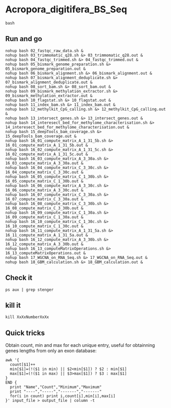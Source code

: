 # Acropora_digitifera_BS_Seq

    bash

## Run and go
    nohup bash 02_fastqc_raw_data.sh &
    nohup bash 03_trimmomatic_q28.sh &> 03_trimmomatic_q28.out &
    nohup bash 04_fastqc_trimmed.sh &> 04_fastqc_trimmed.out &
    nohup bash 05_bismark_genome_preparation.sh &> 05_bismark_genome_preparation.out &
    nohup bash 06_bismark_alignment.sh &> 06_bismark_alignment.out &
    nohup bash 07_bismark_alignment_deduplicate.sh &> 07_bismark_alignment_deduplicate.out &
    nohup bash 08_sort_bam.sh &> 08_sort_bam.out &
    nohup bash 09_bismark_methylation_extractor.sh &> 09_bismark_methylation_extractor.out &
    nohup bash 10_flagstat.sh &> 10_flagstat.out &
    nohup bash 11_index_bam.sh &> 11_index_bam.out &
    nohup bash 12_methylkit_CpG_calling.sh &> 12_methylkit_CpG_calling.out &
    nohup bash 13_intersect_genes.sh &> 13_intersect_genes.out &
    nohup bash 14_interesect_bed_for_methylome_characterisation.sh &> 14_interesect_bed_for_methylome_characterisation.out &
    nohup bash 15_deepTools_bam_coverage.sh &> 15_deepTools_bam_coverage.out &
    nohup bash 16_01_compute_matrix_A_1_31_5b.sh &> 16_01_compute_matrix_A_1_31_5b.out &
    nohup bash 16_02_compute_matrix_A_1_31_5c.sh &> 16_02_compute_matrix_A_1_31_5c.out &
    nohup bash 16_03_compute_matrix_A_3_30a.sh &> 16_03_compute_matrix_A_3_30a.out &
    nohup bash 16_04_compute_matrix_C_3_30c.sh &> 16_04_compute_matrix_C_3_30c.out &
    nohup bash 16_05_compute_matrix_C_1_30b.sh &> 16_05_compute_matrix_C_1_30b.out &
    nohup bash 16_06_compute_matrix_A_3_30c.sh &> 16_06_compute_matrix_A_3_30c.out &
    nohup bash 16_07_compute_matrix_C_3_30a.sh &> 16_07_compute_matrix_C_3_30a.out &
    nohup bash 16_08_compute_matrix_C_3_30b.sh &> 16_08_compute_matrix_C_3_30b.out &
    nohup bash 16_09_compute_matrix_C_1_30a.sh &> 16_09_compute_matrix_C_1_30a.out &
    nohup bash 16_10_compute_matrix_C_1_30c.sh &> 16_10_compute_matrix_C_1_30c.out &
    nohup bash 16_11_compute_matrix_A_1_31_5a.sh &> 16_11_compute_matrix_A_1_31_5a.out &
    nohup bash 16_12_compute_matrix_A_3_30b.sh &> 16_12_compute_matrix_A_3_30b.out &
    nohup bash 16_13_computeMatrixOperations.sh &> 16_13_computeMatrixOperations.out &
    nohup bash 17_WGCNA_on_RNA_Seq.sh &> 17_WGCNA_on_RNA_Seq.out &
    nohup bash 18_GBM_calculation.sh &> 18_GBM_calculation.out &


## Check it
    ps aux | grep stenger

## kill it
    kill XxXxNumberXxXx
    
    
## Quick tricks

Obtain count, min and max for each unique entry, useful for obtainning genes lengths from only an exon database:

    awk '{
      count[$1]++
      min[$1]=(!($1 in min) || $2<min[$1]) ? $2 : min[$1]
      max[$1]=(!($1 in max) || $3>max[$1]) ? $3 : max[$1]
    }
    END {
      print "Name","Count","Minimum","Maximum"
      print "----","-----","-------","-------"
      for(i in count) print i,count[i],min[i],max[i]
    }' input_file > output_file | column -t
